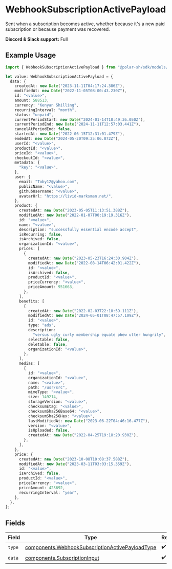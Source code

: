 # WebhookSubscriptionActivePayload

Sent when a subscription becomes active,
whether because it's a new paid subscription or because payment was recovered.

**Discord & Slack support:** Full

## Example Usage

```typescript
import { WebhookSubscriptionActivePayload } from "@polar-sh/sdk/models/components";

let value: WebhookSubscriptionActivePayload = {
  data: {
    createdAt: new Date("2023-11-11T04:17:24.386Z"),
    modifiedAt: new Date("2022-11-05T08:00:43.230Z"),
    id: "<value>",
    amount: 588513,
    currency: "Kenyan Shilling",
    recurringInterval: "month",
    status: "unpaid",
    currentPeriodStart: new Date("2024-01-14T18:49:36.050Z"),
    currentPeriodEnd: new Date("2024-11-11T12:57:03.441Z"),
    cancelAtPeriodEnd: false,
    startedAt: new Date("2022-06-15T12:31:01.479Z"),
    endedAt: new Date("2024-05-20T09:25:06.072Z"),
    userId: "<value>",
    productId: "<value>",
    priceId: "<value>",
    checkoutId: "<value>",
    metadata: {
      "key": "<value>",
    },
    user: {
      email: "Toby12@yahoo.com",
      publicName: "<value>",
      githubUsername: "<value>",
      avatarUrl: "https://livid-marksman.net/",
    },
    product: {
      createdAt: new Date("2023-05-05T11:13:51.388Z"),
      modifiedAt: new Date("2022-01-07T00:19:19.316Z"),
      id: "<value>",
      name: "<value>",
      description: "successfully essential encode accept",
      isRecurring: false,
      isArchived: false,
      organizationId: "<value>",
      prices: [
        {
          createdAt: new Date("2023-05-23T16:24:30.904Z"),
          modifiedAt: new Date("2022-08-14T06:42:01.422Z"),
          id: "<value>",
          isArchived: false,
          productId: "<value>",
          priceCurrency: "<value>",
          priceAmount: 951663,
        },
      ],
      benefits: [
        {
          createdAt: new Date("2022-02-03T22:10:59.111Z"),
          modifiedAt: new Date("2024-05-01T08:47:57.109Z"),
          id: "<value>",
          type: "ads",
          description:
            "versus ugly curly membership equate phew utter hungrily",
          selectable: false,
          deletable: false,
          organizationId: "<value>",
        },
      ],
      medias: [
        {
          id: "<value>",
          organizationId: "<value>",
          name: "<value>",
          path: "/usr/src",
          mimeType: "<value>",
          size: 149214,
          storageVersion: "<value>",
          checksumEtag: "<value>",
          checksumSha256Base64: "<value>",
          checksumSha256Hex: "<value>",
          lastModifiedAt: new Date("2023-06-22T04:46:16.477Z"),
          version: "<value>",
          isUploaded: false,
          createdAt: new Date("2022-04-25T19:18:20.930Z"),
        },
      ],
    },
    price: {
      createdAt: new Date("2023-10-08T10:08:37.588Z"),
      modifiedAt: new Date("2023-03-11T03:03:15.359Z"),
      id: "<value>",
      isArchived: false,
      productId: "<value>",
      priceCurrency: "<value>",
      priceAmount: 423692,
      recurringInterval: "year",
    },
  },
};
```

## Fields

| Field                                                                                                              | Type                                                                                                               | Required                                                                                                           | Description                                                                                                        |
| ------------------------------------------------------------------------------------------------------------------ | ------------------------------------------------------------------------------------------------------------------ | ------------------------------------------------------------------------------------------------------------------ | ------------------------------------------------------------------------------------------------------------------ |
| `type`                                                                                                             | [components.WebhookSubscriptionActivePayloadType](../../models/components/webhooksubscriptionactivepayloadtype.md) | :heavy_check_mark:                                                                                                 | N/A                                                                                                                |
| `data`                                                                                                             | [components.SubscriptionInput](../../models/components/subscriptioninput.md)                                       | :heavy_check_mark:                                                                                                 | N/A                                                                                                                |